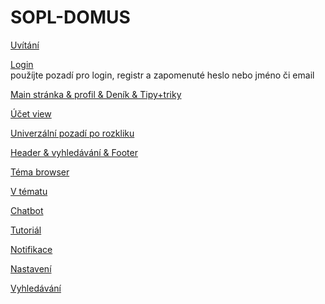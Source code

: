 # SOPL-DOMUS

[Uvítání](https://www.figma.com/design/Ch8O1vHVcaPG7PlLWEbruL/Untitled?node-id=0-1&t=HsFbcUHUZHMYAu9Y-1)

[Login](https://www.figma.com/design/YKfN7eYPO669nwMn0eKMJ2/Untitled?node-id=0-1&t=KGsIUQMAuFAWKCEj-1)  
použíjte pozadí pro login, registr a zapomenuté heslo nebo jméno či email

[Main stránka & profil & Deník & Tipy+triky](https://www.figma.com/design/ZZuYEM1dJwzZnYvvrAEiXT/Untitled?node-id=0-1&t=RsEFISxyL4RMFvu7-1)

[Účet view](https://www.figma.com/design/NUplsIkCmyeXKRyiRIaeH5/Untitled?node-id=0-1&t=Kl4JYNEYAR8JGcog-1)

[Univerzální pozadí po rozkliku](https://www.figma.com/design/qtgZVj9FQIN7jpBm8aepRH/Untitled?node-id=1-7&t=328IgHvQYmDzzVOb-1)

[Header & vyhledávání & Footer](https://www.figma.com/design/LjbsWudTL74Osfk3rEh38q/Untitled?node-id=1-7&node-type=canvas&t=k9nFH0GKKUTAqRIv-0)

[Téma browser](https://www.figma.com/design/6cvK7hzmQteis3YuVrCTef/Untitled?node-id=1-23&node-type=canvas&t=unf8Tf4Dgk5Wu7dh-0)

[V tématu](https://www.figma.com/design/DmvO0qNH3K5HeD1KnRbA2r/Untitled?node-id=0-1&node-type=canvas&t=3Ogt8AC5AuMgWLcJ-0)

[Chatbot]()

[Tutoriál]()

[Notifikace](https://www.figma.com/design/cEpcV15nFjSTXXUENXXf1Z/Untitled?node-id=0-1&node-type=canvas&t=lz1YdP9hYS9HXyiL-0)

[Nastavení](https://www.figma.com/design/9gWgxUbos3sbEEcmykcPfp/Untitled?node-id=0-1&t=GjLZqBhfCmPGwTsm-1)

[Vyhledávání](https://www.figma.com/design/iarlAFtSZDbJm2rsXoNVAx/Untitled?node-id=0-1&t=8P0SsmOybEQbS4Tr-1)
